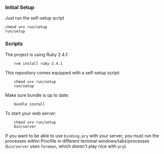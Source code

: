 ### Initial Setup

Just run the self-setup script

```
chmod u+x run/setup
run/setup
```


### Scripts

The project is using Ruby 2.4.1:

```
    rvm install ruby-2.4.1

```

This repository comes equipped with a self-setup script:

```
    chmod u+x run/setup
    run/setup
```

Make sure bundle is up to date:

```
    bundle install
```

To start your web server:

```
    chmod u+x run/setup
    bin/server
```

If you want to be able to use `binding.pry` with your server, you must run the processes within Procfile in different terminal windows/tabs/processes (`bin/server` uses `foreman`, which doesn't play nice with `pry`)